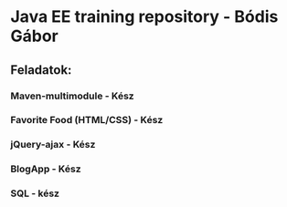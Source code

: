 # Java EE training repository - Bódis Gábor
## Feladatok:
### Maven-multimodule - Kész
### Favorite Food (HTML/CSS) - Kész
### jQuery-ajax - Kész
### BlogApp - Kész
### SQL - kész